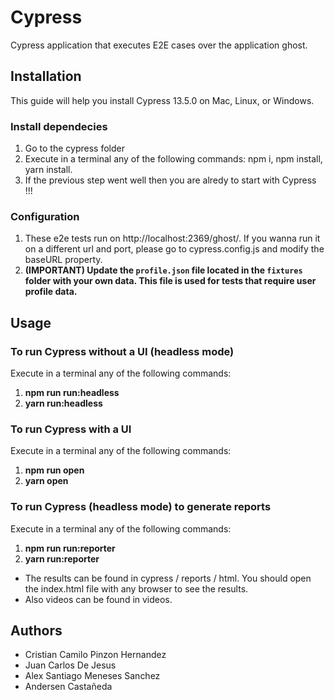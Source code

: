 # Cypress

Cypress application that executes E2E cases over the application ghost.

## Installation

This guide will help you install Cypress 13.5.0 on Mac, Linux, or Windows.

### Install dependecies
1. Go to the cypress folder
2. Execute in a terminal any of the following commands: npm i, npm install, yarn install.
3. If the previous step went well then you are alredy to start with Cypress !!!

### Configuration
1. These e2e tests run on http://localhost:2369/ghost/. If you wanna run it on a different url and port, please go to cypress.config.js and modify the baseURL property.
2. **(IMPORTANT) Update the `profile.json` file located in the `fixtures` folder with your own data. This file is used for tests that require user profile data.**

## Usage
### To run Cypress without a UI (headless mode)
Execute in a terminal any of the following commands: 
1. **npm run run:headless** 
2. **yarn run:headless**

### To run Cypress with a UI
Execute in a terminal any of the following commands: 
1. **npm run open**
2. **yarn open**

### To run Cypress (headless mode) to generate reports
Execute in a terminal any of the following commands: 
1. **npm run run:reporter**
2. **yarn run:reporter**

- The results can be found in cypress / reports /  html. You should open the index.html file with any browser to see the results.
- Also videos can be found in videos.

## Authors 

* Cristian Camilo Pinzon Hernandez
* Juan Carlos De Jesus
* Alex Santiago Meneses Sanchez
* Andersen Castañeda 
